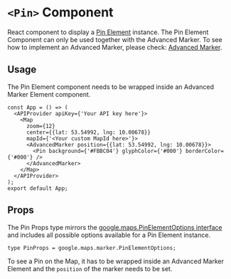 # `<Pin>` Component

React component to display
a [Pin Element](https://developers.google.com/maps/documentation/javascript/reference/advanced-markers#PinElement)
instance.
The Pin Element Component can only be used together with the Advanced Marker. To see how to implement an Advanced
Marker, please check: [Advanced Marker](advanced-marker.md).

## Usage

The Pin Element component needs to be wrapped inside an Advanced Marker Element component.

```tsx
const App = () => (
  <APIProvider apiKey={'Your API key here'}>
    <Map
      zoom={12}
      center={{lat: 53.54992, lng: 10.00678}}
      mapId={'<Your custom MapId here>'}>
      <AdvancedMarker position={{lat: 53.54992, lng: 10.00678}}>
        <Pin background={'#FBBC04'} glyphColor={'#000'} borderColor={'#000'} />
      </AdvancedMarker>
    </Map>
  </APIProvider>
);
export default App;
```

## Props

The Pin Props type mirrors
the [google.maps.PinElementOptions interface](https://developers.google.com/maps/documentation/javascript/reference/advanced-markers#PinElementOptions)
and includes all possible options available for a Pin Element instance.

```tsx
type PinProps = google.maps.marker.PinElementOptions;
```

To see a Pin on the Map, it has to be wrapped inside an Advanced Marker Element
and the `position` of the marker needs to be set.
